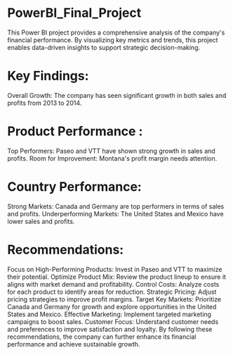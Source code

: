 # PowerBI_Final_Project
This Power BI project provides a comprehensive analysis of the company's financial performance. By visualizing key metrics and trends, this project enables data-driven insights to support strategic decision-making.
# Key Findings:
Overall Growth: The company has seen significant growth in both sales and profits from 2013 to 2014.
# Product Performance :
Top Performers: Paseo and VTT have shown strong growth in sales and profits.
Room for Improvement: Montana's profit margin needs attention.
# Country Performance:
Strong Markets: Canada and Germany are top performers in terms of sales and profits.
Underperforming Markets: The United States and Mexico have lower sales and profits.
# Recommendations:
Focus on High-Performing Products: Invest in Paseo and VTT to maximize their potential.
Optimize Product Mix: Review the product lineup to ensure it aligns with market demand and profitability.
Control Costs: Analyze costs for each product to identify areas for reduction.
Strategic Pricing: Adjust pricing strategies to improve profit margins.
Target Key Markets: Prioritize Canada and Germany for growth and explore opportunities in the United States and Mexico.
Effective Marketing: Implement targeted marketing campaigns to boost sales.
Customer Focus: Understand customer needs and preferences to improve satisfaction and loyalty.
By following these recommendations, the company can further enhance its financial performance and achieve sustainable growth.
